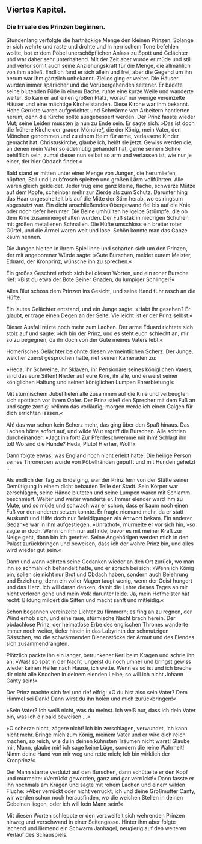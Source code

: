 <h2>Viertes Kapitel.</h2>

<h3>Die Irrsale des Prinzen beginnen.</h3>

Stundenlang verfolgte die hartnäckige Menge den kleinen Prinzen.
Solange er sich wehrte und raste und drohte und in herrischem Tone
befehlen wollte, bot er dem Pöbel unerschöpflichen Anlass zu Spott und
Gelächter und war daher sehr unterhaltend. Mit der Zeit aber wurde
er müde und still und verlor somit auch seine Anziehungskraft für
die Menge, die allmählich von ihm abließ. Endlich fand er sich allein
und frei, aber die Gegend um ihn herum war ihm gänzlich unbekannt.
Ziellos ging er weiter. Die Häuser wurden immer spärlicher und
die Vorübergehenden seltener. Er badete seine blutenden Füße in
einem Bache, ruhte eine kurze Weile und wanderte weiter. So kam
er auf einen großen Platz, worauf nur wenige vereinzelte Häuser und 
eine mächtige Kirche standen. Diese Kirche war ihm bekannt. Hohe
Gerüste waren aufgerichtet und Schwärme von Arbeitern hantierten
herum, denn die Kirche sollte ausgebessert werden. Der Prinz fasste
wieder Mut; seine Leiden mussten ja nun zu Ende sein. Er sagte sich:
»Das ist doch die frühere Kirche der grauen Mönche<a href="99_Footnotes.xhtml#rn3" id="rn3">*</a>, die der König,
mein Vater, den Mönchen genommen und zu einem Heim für arme,
verlassene Kinder gemacht hat. Christuskirche, glaube ich, heißt sie
jetzt. Gewiss werden die, an denen mein Vater so edelmütig gehandelt
hat, gerne seinem Sohne behilflich sein, zumal dieser nun selbst so
arm und verlassen ist, wie nur je einer, der hier Obdach findet.«

Bald stand er mitten unter einer Menge von Jungen, die herumliefen,
hüpften, Ball und Laubfrosch spielten und großen Lärm vollführten.
Alle waren gleich gekleidet. Jeder trug eine ganz kleine,
flache, schwarze Mütze auf dem Kopfe, scheinbar mehr zur Zierde
als zum Schutz. Darunter hing das Haar ungescheitelt bis auf die
Mitte der Stirn herab, wo es ringsum abgestutzt war. Ein dicht anschließendes
Obergewand fiel bis auf die Knie oder noch tiefer herunter.
Die Beine umhüllten hellgelbe Strümpfe, die ob dem Knie
zusammengehalten wurden. Der Fuß stak in niedrigen Schuhen mit
großen metallenen Schnallen. Die Hüfte umschloss ein breiter roter
Gürtel, und die Ärmel waren weit und lose. Schön konnte man das
Ganze kaum nennen.

Die Jungen hielten in ihrem Spiel inne und scharten sich um den
Prinzen, der mit angeborener Würde sagte: »Gute Burschen, meldet
eurem Meister, Eduard, der Kronprinz, wünsche ihn zu sprechen.«

Ein großes Geschrei erhob sich bei diesen Worten, und ein roher
Bursche rief: »Bist du etwa der Bote Seiner Gnaden, du lumpiger
Schlingel?«	

Alles Blut schoss dem Prinzen ins Gesicht, und seine Hand fuhr
rasch an die Hüfte.

Ein lautes Gelächter entstand, und ein Junge sagte: »Habt ihr
gesehen? Er glaubt, er trage einen Degen an der Seite. Vielleicht
ist er der Prinz selbst.«

Dieser Ausfall reizte noch mehr zum Lachen. Der arme Eduard
richtete sich stolz auf und sagte: »Ich bin der Prinz, und es steht euch
schlecht an, mir so zu begegnen, da ihr doch von der Güte meines
Vaters lebt.«

Homerisches Gelächter belohnte diesen vermeintlichen Scherz. Der
Junge, welcher zuerst gesprochen hatte, rief seinen Kameraden zu:
 

»Heda, ihr Schweine, ihr Sklaven, ihr Pensionäre seines königlichen
Vaters, sind das eure Sitten! Nieder auf eure Knie, ihr alle,
und erweist seiner königlichen Haltung und seinen königlichen Lumpen
Ehrerbietung!«

Mit stürmischem Jubel fielen alle zusammen auf die Knie und
verbeugten sich spöttisch vor ihrem Opfer. Der Prinz stieß den
Sprecher mit dem Fuß an und sagte zornig: »Nimm das vorläufig;
morgen werde ich einen Galgen für dich errichten lassen.«

Ah! das war schon kein Scherz mehr, das ging über den Spaß
hinaus. Das Lachen hörte sofort auf, und wilde Wut ergriff die
Burschen. Alle schrien durcheinander: »Jagt ihn fort! Zur Pferdeschwemme
mit ihm! Schlagt ihn tot! Wo sind die Hunde? Heda,
Pluto! Hierher, Wolf!«

Dann folgte etwas, was England noch nicht erlebt hatte. Die
heilige Person seines Thronerben wurde von Pöbelhänden gepufft
und mit Hunden gehetzt ...

Als endlich der Tag zu Ende ging, war der Prinz fern von der
Stätte seiner Demütigung in einem dicht bebauten Teile der Stadt.
Sein Körper war zerschlagen, seine Hände bluteten und seine Lumpen
waren mit Schlamm beschmiert. Weiter und weiter wanderte er.
Immer elender ward ihm zu Mute, und so müde und schwach war er
schon, dass er kaum noch einen Fuß vor den anderen setzen konnte.
Er fragte niemand mehr, da er statt Auskunft und Hilfe doch nur
Beleidigungen als Antwort bekam. Ein anderer Gedanke war in
ihm aufgestiegen. »Unrathof«, murmelte er vor sich hin, »so sagte
er doch. Wenn ich ihn nur auffinde, bevor es mit meiner Kraft zur
Neige geht, dann bin ich gerettet. Seine Angehörigen werden mich
in den Palast zurückbringen und beweisen, dass ich der wahre Prinz
bin, und alles wird wieder gut sein.«

Dann und wann kehrten seine Gedanken wieder an den Ort
zurück, wo man ihn so schmählich behandelt hatte, und er sprach bei
sich: »Wenn ich König bin, sollen sie nicht nur Brot und Obdach
haben, sondern auch Belehrung und Erziehung, denn ein voller
Magen taugt wenig, wenn der Geist hungert und das Herz. Ich will
daran denken, damit die Lehre dieses Tages an mir nicht verloren
gehe und mein Volk darunter leide. Ja, mein Hofmeister hat recht:
Bildung mildert die Sitten und macht sanft und mitleidig.«

Schon begannen vereinzelte Lichter zu flimmern; es fing an zu
regnen, der Wind erhob sich, und eine raue, stürmische Nacht brach 
herein. Der obdachlose Prinz, der heimatlose Erbe des englischen
Thrones wanderte immer noch weiter, tiefer hinein in das Labyrinth
der schmutzigen Gässchen, wo die schwärmenden Bienenstöcke
der Armut und des Elendes sich zusammendrängten.

Plötzlich packte ihn ein langer, betrunkener Kerl beim Kragen und
schrie ihn an: »Was! so spät in der Nacht lungerst du noch umher und
bringst gewiss wieder keinen Heller nach Hause, ich wette. Wenn es
so ist und ich breche dir nicht alle Knochen in deinem elenden Leibe,
so will ich nicht Johann Canty sein!«

Der Prinz machte sich frei und rief eifrig: »O du bist also sein
Vater? Dem Himmel sei Dank! Dann wirst du ihn holen und mich
zurückbringen!«

»Sein Vater? Ich weiß nicht, was du meinst. Ich weiß nur,
dass ich dein Vater bin, was ich dir bald beweisen ...«

»O scherze nicht, zögere nicht! Ich bin zerschlagen, verwundet,
ich kann nicht mehr. Bringe mich zum König, meinem Vater und
er wird dich reich machen, so reich, wie du in deinen kühnsten Träumen
nicht warst! Glaube mir, Mann, glaube mir! ich sage keine Lüge,
sondern die reine Wahrheit! Nimm deine Hand von mir weg und
rette mich; Ich bin wirklich der Kronprinz!«

Der Mann starrte verdutzt auf den Burschen, dann schüttelte er
den Kopf und murmelte: »Verrückt geworden, ganz und gar verrückt!«
Dann fasste er ihn nochmals am Kragen und sagte mit rohem
Lachen und einem wilden Fluche: »Aber verrückt oder nicht verrückt,
ich und deine Großmutter Canty, wir werden schon noch herausfinden,
wo die weichen Stellen in deinen Gebeinen liegen, oder ich
will kein Mann sein!«

Mit diesen Worten schleppte er den verzweifelt sich wehrenden
Prinzen hinweg und verschwand in einer Seitengasse. Hinter ihm
aber folgte lachend und lärmend ein Schwarm Janhagel, neugierig
auf den weiteren Verlauf des Schauspiels.

